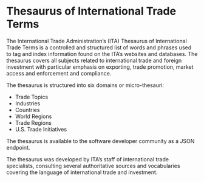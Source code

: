 # Thesaurus of International Trade Terms

The International Trade Administration’s (ITA) Thesaurus of International Trade Terms is a controlled and structured list of words and phrases used to tag and index information found on the ITA’s websites and databases. The thesaurus covers all subjects related to international trade and foreign investment with particular emphasis on exporting, trade promotion, market access and enforcement and compliance.

The thesaurus is structured into six domains or micro-thesauri:
* Trade Topics
* Industries
* Countries
* World Regions
* Trade Regions
* U.S. Trade Initiatives

The thesaurus is available to the software developer community as a JSON endpoint.

The thesaurus was developed by ITA’s staff of international trade specialists, consulting several authoritative sources and vocabularies covering the language of international trade and investment.